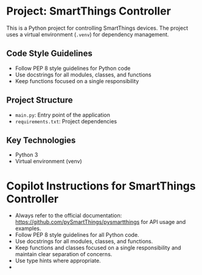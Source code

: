 <!-- Use this file to provide workspace-specific custom instructions to Copilot. For more details, visit https://code.visualstudio.com/docs/copilot/copilot-customization#_use-a-githubcopilotinstructionsmd-file -->

# Project: SmartThings Controller

This is a Python project for controlling SmartThings devices. The project uses a virtual environment (`.venv`) for dependency management.

## Code Style Guidelines

- Follow PEP 8 style guidelines for Python code
- Use docstrings for all modules, classes, and functions
- Keep functions focused on a single responsibility

## Project Structure

- `main.py`: Entry point of the application
- `requirements.txt`: Project dependencies

## Key Technologies

- Python 3
- Virtual environment (venv)

# Copilot Instructions for SmartThings Controller

- Always refer to the official documentation: https://github.com/pySmartThings/pysmartthings for API usage and examples.
- Follow PEP 8 style guidelines for all Python code.
- Use docstrings for all modules, classes, and functions.
- Keep functions and classes focused on a single responsibility and maintain clear separation of concerns.
- Use type hints where appropriate.
- 